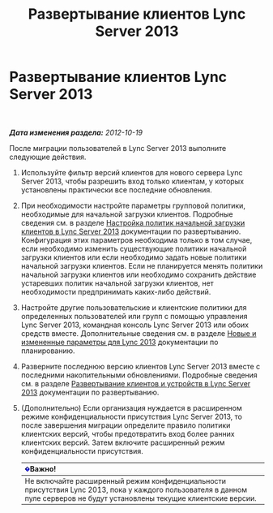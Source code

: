 ﻿---
title: Развертывание клиентов Lync Server 2013
TOCTitle: Развертывание клиентов Lync Server 2013
ms:assetid: 508e5dfa-588b-4289-81ce-2043c2d79e04
ms:mtpsurl: https://technet.microsoft.com/ru-ru/library/JJ204883(v=OCS.15)
ms:contentKeyID: 49309746
ms.date: 05/19/2016
mtps_version: v=OCS.15
ms.translationtype: HT
---

# Развертывание клиентов Lync Server 2013

 

_**Дата изменения раздела:** 2012-10-19_

После миграции пользователей в Lync Server 2013 выполните следующие действия.

1.  Используйте фильтр версий клиентов для нового сервера Lync Server 2013, чтобы разрешить вход только клиентам, у которых установлены практически все последние обновления.

2.  При необходимости настройте параметры групповой политики, необходимые для начальной загрузки клиентов. Подробные сведения см. в разделе [Настройка политик начальной загрузки клиентов в Lync Server 2013](lync-server-2013-configuring-client-bootstrapping-policies.md) документации по развертыванию. Конфигурация этих параметров необходима только в том случае, если необходимо изменить существующие политики начальной загрузки клиентов или если необходимо задать новые политики начальной загрузки клиентов. Если не планируется менять политики начальной загрузки клиентов или необходимо сохранить действие устаревших политик начальной загрузки клиентов, нет необходимости предпринимать каких-либо действий.

3.  Настройте другие пользовательские и клиентские политики для определенных пользователей или групп с помощью управления Lync Server 2013, командная консоль Lync Server 2013 или обоих средств вместе. Дополнительные сведения см. в разделе [Новые и измененные параметры для Lync 2013](lync-server-2013-new-and-changed-settings-for-lync-2013.md) документации по планированию.

4.  Разверните последнюю версию клиентов Lync Server 2013 вместе с последними накопительными обновлениями. Подробные сведения см. в разделе [Развертывание клиентов и устройств в Lync Server 2013](lync-server-2013-deploying-clients-and-devices.md) документации по развертыванию.

5.  (Дополнительно) Если организация нуждается в расширенном режиме конфиденциальности присутствия Lync Server 2013, то после завершения миграции определите правило политики клиентских версий, чтобы предотвратить вход более ранних клиентских версий. Затем включите расширенный режим конфиденциальности присутствия.
    
    <table>
    <thead>
    <tr class="header">
    <th><img src="images/JJ618369.important(OCS.15).gif" title="important" alt="important" />Важно!</th>
    </tr>
    </thead>
    <tbody>
    <tr class="odd">
    <td>Не включайте расширенный режим конфиденциальности присутствия Lync 2013, пока у каждого пользователя в данном пуле серверов не будут установлены текущие клиентские версии.</td>
    </tr>
    </tbody>
    </table>

